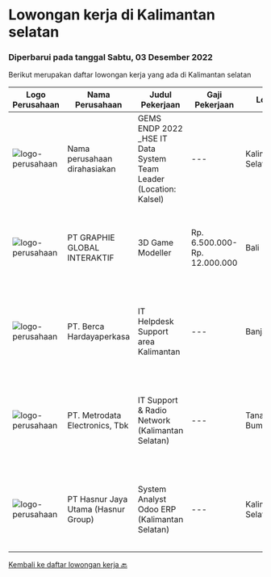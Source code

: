 
  # Lowongan kerja di Kalimantan selatan

  ### Diperbarui pada tanggal Sabtu, 03 Desember 2022

  Berikut merupakan daftar lowongan kerja yang ada di Kalimantan selatan

  |Logo Perusahaan | Nama Perusahaan | Judul Pekerjaan | Gaji Pekerjaan | Lokasi | Deskripsi | Tanggal diunggah | Pranala |
  | -------------- | --------------- | --------------- | --------- | --------- | -------------- | ------- | ----------- |
  |![logo-perusahaan](https://i.ibb.co/sqvTCh9/112815900-stock-vector-no-image-available-icon-flat-vector.webp)|Nama perusahaan dirahasiakan|GEMS ENDP 2022 _HSE IT Data System Team Leader (Location: Kalsel)|---|Kalimantan Selatan|Responsibilities: Manage multiple challenging projects. Assess current state and define business solutions. Analyze and propose business needs....|Selasa, 29 November 2022|https://www.jobstreet.co.id/id/job/gems-endp-2022-_hse-it-data-system-team-leader-location%3A-kalsel-4124333?token=0~401efb28-efe7-49a8-8a66-1ebf2ce601b9&sectionRank=1&jobId=jobstreet-id-job-4124333|
|![logo-perusahaan](https://image-service-cdn.seek.com.au/f9a751ea24d68e4658d0eb7882e2db58a9b95cb0/ee4dce1061f3f616224767ad58cb2fc751b8d2dc)|PT GRAPHIE GLOBAL INTERAKTIF|3D Game Modeller|Rp. 6.500.000-Rp. 12.000.000|Bali|Job Responsibilities: Creating 3D Model character for game Smoothing a 3D file Editing 3D File UV Unwrap texturing Humanoid Rigging Required Software...|Selasa, 22 November 2022|https://www.jobstreet.co.id/id/job/3d-game-modeller-4095478?token=0~401efb28-efe7-49a8-8a66-1ebf2ce601b9&sectionRank=2&jobId=jobstreet-id-job-4095478|
|![logo-perusahaan](https://image-service-cdn.seek.com.au/6a76252207cfed561e664c874d4631f4aefd8409/ee4dce1061f3f616224767ad58cb2fc751b8d2dc)|PT. Berca Hardayaperkasa|IT Helpdesk Support area Kalimantan|---|Banjarmasin|Tugas &amp; Tanggung Jawab: Melakukan support helpdesk kepada seluruh karyawan (join domain, data migration, etc.) Melakukan analisa...|Rabu, 16 November 2022|https://www.jobstreet.co.id/id/job/it-helpdesk-support-area-kalimantan-4108972?token=0~401efb28-efe7-49a8-8a66-1ebf2ce601b9&sectionRank=3&jobId=jobstreet-id-job-4108972|
|![logo-perusahaan](https://image-service-cdn.seek.com.au/0d75518309b56a3cff39daa569b0ba02cc7a22f2/ee4dce1061f3f616224767ad58cb2fc751b8d2dc)|PT. Metrodata Electronics, Tbk|IT Support & Radio Network (Kalimantan Selatan)|---|Tanah Bumbu|Dapat bekerjasama dengan tim Konsisten melakukan absensi harian Dapat melakukan Installasi OS Windows semua versi Dapat melakukan troubleshooting...|Selasa, 15 November 2022|https://www.jobstreet.co.id/id/job/it-support-radio-network-kalimantan-selatan-4106255?token=0~401efb28-efe7-49a8-8a66-1ebf2ce601b9&sectionRank=4&jobId=jobstreet-id-job-4106255|
|![logo-perusahaan](https://image-service-cdn.seek.com.au/ce6f66b5ddea48c0961eddc201a535616844de99/ee4dce1061f3f616224767ad58cb2fc751b8d2dc)|PT Hasnur Jaya Utama (Hasnur Group)|System Analyst Odoo ERP (Kalimantan Selatan)|---|Kalimantan Selatan|Job requirement:  Candidate must possess at least a Bachelor's Degree in Finance/Accountancy or equivalent. Fresh graduates are welcome to apply....|Jumat, 11 November 2022|https://www.jobstreet.co.id/id/job/system-analyst-odoo-erp-kalimantan-selatan-4103445?token=0~401efb28-efe7-49a8-8a66-1ebf2ce601b9&sectionRank=5&jobId=jobstreet-id-job-4103445|


  [Kembali ke daftar lowongan kerja 🔙](../README.md#daftar-lowongan-kerja)
  